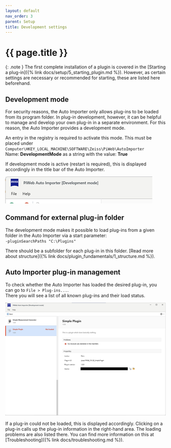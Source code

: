 ```yaml
---
layout: default
nav_order: 3
parent: Setup
title: Development settings
---
```


# {{ page.title }}

{: .note }
The first complete installation of a plugin is covered in the [Starting a plug-in]({% link docs/setup/5_starting_plugin.md %}). However, as certain settings are necessary or recommended for starting, these are listed here beforehand.

## Development mode
For security reasons, the Auto Importer only allows plug-ins to be loaded from its program folder. In plug-in development, however, it can be helpful to manage and develop your own plug-in in a separate environment. For this reason, the Auto Importer provides a development mode.

An entry in the registry is required to activate this mode. This must be placed under `Computer\HKEY_LOCAL_MACHINE\SOFTWARE\Zeiss\PiWeb\AutoImporter`\
Name: **DevelopmentMode** as a string with the value: **True**

If development mode is active (restart is required), this is displayed accordingly in the title bar of the Auto Importer.

![Active development mode in Auto Importer](../../assets/images/setup/3_dev_mode.png "Active development mode in Auto Importer")

## Command for external plug-in folder
The development mode makes it possible to load plug-ins from a given folder in the Auto Importer via a start parameter:\
`-pluginSearchPaths "C:\Plugins"`

There should be a subfolder for each plug-in in this folder. [Read more about structure]({% link docs/plugin_fundamentals/1_structure.md %}).

## Auto Importer plug-in management
To check whether the Auto Importer has loaded the desired plug-in, you can go to `File > Plug-ins...`.\
There you will see a list of all known plug-ins and their load status.

![Plug-in management view](../../assets/images/setup/3_plugin_management.png "Plug-in management view")

If a plug-in could not be loaded, this is displayed accordingly. Clicking on a plug-in calls up the plug-in information in the right-hand area. The loading problems are also listed there.
You can find more information on this at [Troubleshooting]({% link docs/troubleshooting.md %}).